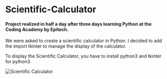 # Scientific-Calculator

#### Project realized in half a day after three days learning Python at the Coding Academy by Epitech.

We were asked to create a scientific calculator in Python. I decided to add the import tkinter to manage the display of the calculator.

To display the Scientific Calculator, you have to install python3 and tkinter for python3.

![](https://i.imgur.com/C4wKsh9.png "Scientific Calculator")
